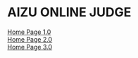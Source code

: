 # AIZU ONLINE JUDGE

[Home Page 1.0](https://judge.u-aizu.ac.jp/onlinejudge/)  
[Home Page 2.0](https://onlinejudge.u-aizu.ac.jp/home)  
[Home Page 3.0](https://onlinejudge.u-aizu.ac.jp/beta/ice/)
